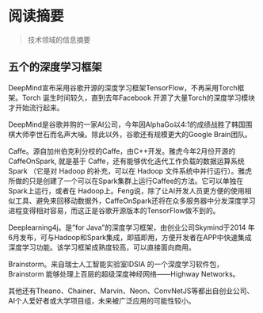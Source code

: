 # 阅读摘要

> 技术领域的信息摘要

## 五个的深度学习框架

DeepMind宣布采用谷歌开源的深度学习框架TensorFlow，不再采用Torch框架。Torch 诞生时间较久，直到去年Facebook 开源了大量Torch的深度学习模块才开始流行起来。

DeepMind是谷歌并购的一家AI公司，今年因AlphaGo以4:1的成绩战胜了韩国围棋大师李世石而名声大噪。除此以外，谷歌还有规模更大的Google Brain团队。

Caffe。源自加州伯克利分校的Caffe，由C++开发。雅虎今年2月份开源的CaffeOnSpark, 就是基于 Caffe，还有能够优化迭代工作负载的数据运算系统 Spark （它是对 Hadoop 的补充，可以在 Hadoop 文件系统中并行运行）。雅虎所做的只是创建了一个可以在Spark集群上运行Caffee的方法。它可以单独在Spark上运行，或者在 Hadoop上。Feng说，除了让AI开发人员更方便的使用相似工具、避免来回移动数据外，CaffeOnSpark还将在众多服务器中分发深度学习进程变得相对容易，而这正是谷歌开源版本的TensorFlow做不到的。

Deeplearning4j。是”for Java”的深度学习框架，由创业公司Skymind于2014 年6月发布，可与Hadoop和Spark集成，即插即用，方便开发者在APP中快速集成深度学习功能。该学习框架成熟度较高，可以直接面向商用。

Brainstorm。来自瑞士人工智能实验室IDSIA 的一个深度学习软件包，Brainstorm 能够处理上百层的超级深度神经网络——Highway Networks。

其他还有Theano、Chainer、Marvin、Neon、ConvNetJS等都出自创业公司、AI个人爱好者或大学项目组，未来被广泛应用的可能性较小。